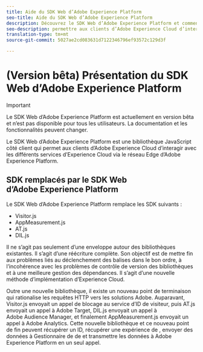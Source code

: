 ```yaml
---
title: Aide du SDK Web d’Adobe Experience Platform
seo-title: Aide du SDK Web d’Adobe Experience Platform
description: Découvrez le SDK Web d’Adobe Experience Platform et comment l’utiliser.
seo-description: permettre aux clients d’Adobe Experience Cloud d’interagir avec les différents services dans Experience Cloud.
translation-type: tm+mt
source-git-commit: 5027ae2cd083631d7122346796ef93572c129d3f

---
```



# (Version bêta) Présentation du SDK Web d’Adobe Experience Platform

>[!IMPORTANT]
>
>Le SDK Web d’Adobe Experience Platform est actuellement en version bêta et n’est pas disponible pour tous les utilisateurs. La documentation et les fonctionnalités peuvent changer.

Le SDK Web d’Adobe Experience Platform est une bibliothèque JavaScript côté client qui permet aux clients d’Adobe Experience Cloud d’interagir avec les différents services d’Experience Cloud via le réseau Edge d’Adobe Experience Platform.

## SDK remplacés par le SDK Web d’Adobe Experience Platform

Le SDK Web d’Adobe Experience Platform remplace les SDK suivants :

* Visitor.js
* AppMeasurement.js
* AT.js
* DIL.js

Il ne s’agit pas seulement d’une enveloppe autour des bibliothèques existantes. Il s’agit d’une réécriture complète. Son objectif est de mettre fin aux problèmes liés au déclenchement des balises dans le bon ordre, à l’incohérence avec les problèmes de contrôle de version des bibliothèques et à une meilleure gestion des dépendances. Il s’agit d’une nouvelle méthode d’implémentation d’Experience Cloud.

Outre une nouvelle bibliothèque, il existe un nouveau point de terminaison qui rationalise les requêtes HTTP vers les solutions Adobe. Auparavant, Visitor.js envoyait un appel de blocage au service d’ID de visiteur, puis AT.js envoyait un appel à Adobe Target, DIL.js envoyait un appel à Adobe Audience Manager, et finalement AppMeasurement.js envoyait un appel à Adobe Analytics. Cette nouvelle bibliothèque et ce nouveau point de fin peuvent récupérer un ID, récupérer une expérience de , envoyer des données à  Gestionnaire de  de et transmettre les données à Adobe Experience Platform en un seul appel.